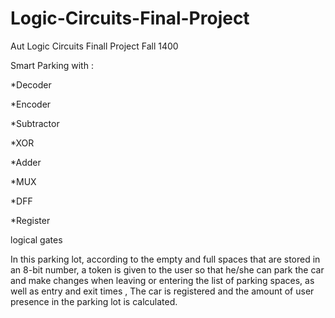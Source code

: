 # Logic-Circuits-Final-Project
Aut Logic Circuits Finall Project Fall 1400

Smart Parking with :

*Decoder

*Encoder

*Subtractor

*XOR

*Adder

*MUX

*DFF

*Register

logical gates

In this parking lot, according to the empty and full spaces that are stored in an 8-bit number, 
a token is given to the user so that he/she can park the car and make changes when leaving or entering the list of parking spaces, as well as entry and exit times , The car is registered and the amount of user presence in the parking lot is calculated.

